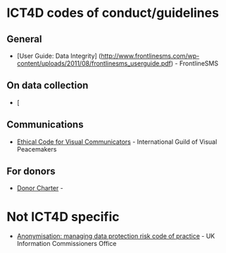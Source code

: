 # ICT4D codes of conduct/guidelines

## General

* [User Guide: Data Integrity] (http://www.frontlinesms.com/wp-content/uploads/2011/08/frontlinesms_userguide.pdf) - FrontlineSMS

## On data collection

* [

## Communications

* [Ethical Code for Visual Communicators](http://visualpeacemakers.org/about/ethical_code/) - International Guild of Visual Peacemakers

## For donors

* [Donor Charter](http://www.donorscharter.org/) -

# Not ICT4D specific

* [Anonymisation: managing data protection risk code of practice](http://ico.org.uk/for_organisations/data_protection/topic_guides/anonymisation) - UK Information Commissioners Office
